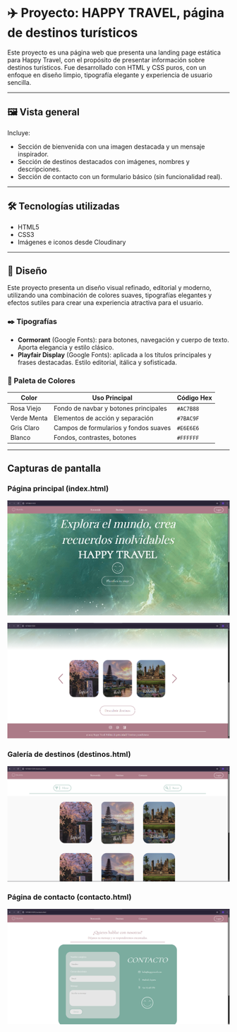 # ✈️ Proyecto: HAPPY TRAVEL, página de destinos turísticos

Este proyecto es una página web que presenta una landing page estática para Happy Travel, con el propósito de presentar información sobre destinos turísticos. Fue desarrollado con HTML y CSS puros, con un enfoque en diseño limpio, tipografía elegante y experiencia de usuario sencilla.

---

## 🖼️ Vista general

Incluye:
- Sección de bienvenida con una imagen destacada y un mensaje inspirador.
- Sección de destinos destacados con imágenes, nombres y descripciones.
- Sección de contacto con un formulario básico (sin funcionalidad real).
---

## 🛠️ Tecnologías utilizadas

- HTML5
- CSS3
- Imágenes e iconos desde Cloudinary
---

## 🎨 Diseño

Este proyecto presenta un diseño visual refinado, editorial y moderno, utilizando una combinación de colores suaves, tipografías elegantes y efectos sutiles para crear una experiencia atractiva para el usuario.

### ✒️ Tipografías

- **Cormorant** (Google Fonts): para botones, navegación y cuerpo de texto. Aporta elegancia y estilo clásico.
- **Playfair Display** (Google Fonts): aplicada a los títulos principales y frases destacadas. Estilo editorial, itálica y sofisticada.

### 🎨 Paleta de Colores

| Color           | Uso Principal                        | Código Hex  |
|----------------|--------------------------------------|-------------|
| Rosa Viejo     | Fondo de navbar y botones principales| `#AC7B88`   |
| Verde Menta    | Elementos de acción y separación     | `#7BAC9F`   |
| Gris Claro     | Campos de formularios y fondos suaves| `#E6E6E6`   |
| Blanco         | Fondos, contrastes, botones          | `#FFFFFF`   |
---

## Capturas de pantalla

### Página principal (index.html)

![Vista general del header y mensaje de bienvenida](screenshots/1.png)


![Vista de carrusel de destinos y footer](screenshots/2.png)

### Galería de destinos (destinos.html)

![Vista de galeria de destinos](screenshots/3.png)


### Página de contacto (contacto.html)

![Vista de formulario e informacion de contacto](screenshots/4.png)





